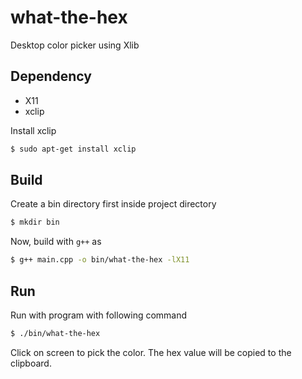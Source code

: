 # what-the-hex
Desktop color picker using Xlib

## Dependency
* X11
* xclip

Install xclip
```bash
$ sudo apt-get install xclip
```

## Build
Create a bin directory first inside project directory
```bash
$ mkdir bin
```
Now, build with `g++` as
```bash
$ g++ main.cpp -o bin/what-the-hex -lX11
```

## Run
Run with program with following command
```bash
$ ./bin/what-the-hex
```
Click on screen to pick the color. The hex value will be copied to the clipboard.
